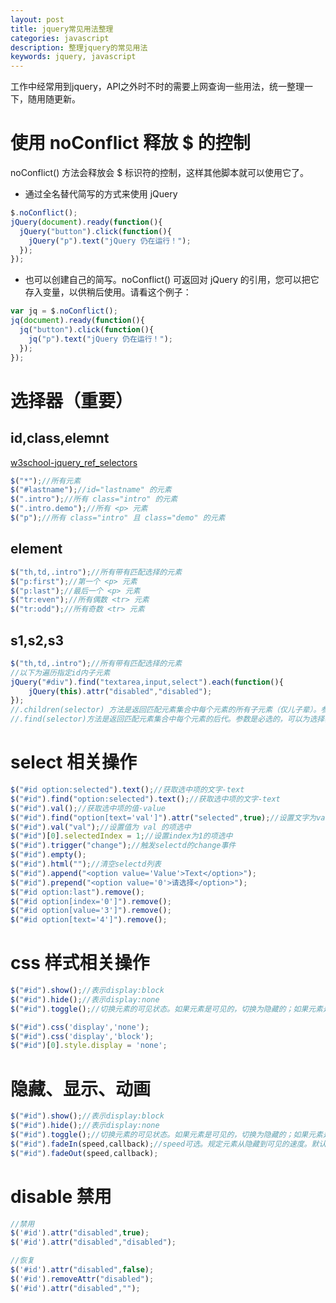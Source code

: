 ```yaml
---
layout: post
title: jquery常见用法整理
categories: javascript
description: 整理jquery的常见用法
keywords: jquery, javascript
---
```


工作中经常用到jquery，API之外时不时的需要上网查询一些用法，统一整理一下，随用随更新。


# 使用 noConflict 释放 $ 的控制

noConflict() 方法会释放会 $ 标识符的控制，这样其他脚本就可以使用它了。



- 通过全名替代简写的方式来使用 jQuery

```javascript
$.noConflict();
jQuery(document).ready(function(){
  jQuery("button").click(function(){
    jQuery("p").text("jQuery 仍在运行！");
  });
});
```

- 也可以创建自己的简写。noConflict() 可返回对 jQuery 的引用，您可以把它存入变量，以供稍后使用。请看这个例子：

```javascript
var jq = $.noConflict();
jq(document).ready(function(){
  jq("button").click(function(){
    jq("p").text("jQuery 仍在运行！");
  });
});
```

# 选择器（重要）

## id,class,elemnt

[w3school-jquery_ref_selectors](http://www.w3school.com.cn/jquery/jquery_ref_selectors.asp "w3school-jquery")

```javascript
$("*");//所有元素
$("#lastname");//id="lastname" 的元素
$(".intro");//所有 class="intro" 的元素
$(".intro.demo");//所有 <p> 元素
$("p");//所有 class="intro" 且 class="demo" 的元素
```

## element

```javascript
$("th,td,.intro");//所有带有匹配选择的元素
$("p:first");//第一个 <p> 元素
$("p:last");//最后一个 <p> 元素
$("tr:even");//所有偶数 <tr> 元素
$("tr:odd");//所有奇数 <tr> 元素
```

## s1,s2,s3

```javascript
$("th,td,.intro");//所有带有匹配选择的元素
//以下为遍历指定id内子元素
jQuery("#div").find("textarea,input,select").each(function(){
    jQuery(this).attr("disabled","disabled");
});
//.children(selector) 方法是返回匹配元素集合中每个元素的所有子元素（仅儿子辈）。参数可选，添加参数表示通过选择器进行过滤，对元素进行筛选。
//.find(selector)方法是返回匹配元素集合中每个元素的后代。参数是必选的，可以为选择器、jQuery对象可元素来对元素进行筛选。
```

# select 相关操作

```javascript
$("#id option:selected").text();//获取选中项的文字-text
$("#id").find("option:selected").text();//获取选中项的文字-text
$("#id").val();//获取选中项的值-value
$("#id").find("option[text='val']").attr("selected",true);//设置文字为val的项选中 
$("#id").val("val");//设置值为 val 的项选中
$("#id")[0].selectedIndex = 1;//设置index为1的项选中
$("#id").trigger("change");//触发selectd的change事件
$("#id").empty();
$("#id").html("");//清空selectd列表
$("#id").append("<option value='Value'>Text</option>");
$("#id").prepend("<option value='0'>请选择</option>");
$("#id option:last").remove();
$("#id option[index='0']").remove();
$("#id option[value='3']").remove();
$("#id option[text='4']").remove();

```

# css 样式相关操作

```javascript
$("#id").show();//表示display:block
$("#id").hide();//表示display:none
$("#id").toggle();//切换元素的可见状态。如果元素是可见的，切换为隐藏的；如果元素是隐藏的，切换为可见的。

$("#id").css('display','none');
$("#id").css('display','block');
$("#id")[0].style.display = 'none';

```

# 隐藏、显示、动画

```javascript
$("#id").show();//表示display:block
$("#id").hide();//表示display:none
$("#id").toggle();//切换元素的可见状态。如果元素是可见的，切换为隐藏的；如果元素是隐藏的，切换为可见的。
$("#id").fadeIn(speed,callback);//speed可选。规定元素从隐藏到可见的速度。默认为"normal"。毫秒 （比如 1500）、"slow"、"normal"、"fast"
$("#id").fadeOut(speed,callback);


```

# disable 禁用

```javascript
//禁用
$('#id').attr("disabled",true);
$('#id').attr("disabled","disabled");

//恢复
$('#id').attr("disabled",false);
$('#id').removeAttr("disabled");
$('#id').attr("disabled","");
```